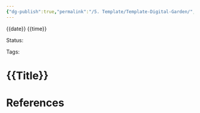 ```yaml
---
{"dg-publish":true,"permalink":"/5. Template/Template-Digital-Garden/","noteIcon":null}
---
```



{{date}} {{time}}

Status: 

Tags: 

# {{Title}}


# References
